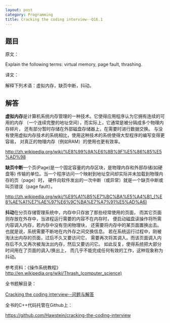 ```yaml
---
layout: post
category: Programming
title: Cracking the coding interview--Q16.1
---
```


## 题目

原文：

Explain the following terms: virtual memory, page fault, thrashing.

译文：

解释下列术语：虚拟内存，缺页中断，抖动。

## 解答

**虚拟内存**是计算机系统内存管理的一种技术。它使得应用程序认为它拥有连续的可用的内存
（一个连续完整的地址空间），而实际上，它通常是被分隔成多个物理内存碎片，
还有部分暂时存储在外部磁盘存储器上，在需要时进行数据交换。
与没有使用虚拟内存技术的系统相比，使用这种技术的系统使得大型程序的编写变得更容易，
对真正的物理内存（例如RAM）的使用也更有效率。

<http://zh.wikipedia.org/wiki/%E8%99%9A%E6%8B%9F%E5%86%85%E5%AD%98>

**缺页中断**一个页(Page)是一个固定容量的内存区块，是物理内存和外部存储(如硬盘等)
传输的单位。当一个程序访问一个映射到地址空间却实际并未加载到物理内存的页（page）时，
硬件向软件发出的一次中断（或异常）就是一个缺页中断或叫页错误（page fault）。

<http://zh.wikipedia.org/wiki/%E9%A1%B5%E7%BC%BA%E5%A4%B1_(%E8%AE%A1%E7%AE%97%E6%9C%BA%E7%A7%91%E5%AD%A6)>

**抖动**在分页存储管理系统中，内存中只存放了那些经常使用的页面，
而其它页面则存放在外存中，当进程运行需要的内容不在内存时，
便启动磁盘读操作将所需内容调入内存，若内存中没有空闲物理块，
还需要将内存中的某页面置换出去。也就是说，系统需要不断地在内外存之间交换信息。
若在系统运行过程中，刚被淘汰出内存的页面，过后不久又要访问它，
需要再次将其调入。而该页面调入内存后不久又再次被淘汰出内存，然后又要访问它。
如此反复，使得系统把大部分时间用在了页面的调入/换出上，
而几乎不能完成任何有效的工作，这种现象称为抖动。

参考资料：《操作系统教程》
<http://en.wikipedia.org/wiki/Thrash_(computer_science)>


全书题解目录：

[Cracking the coding interview--问题与解答](/posts/ctci-solutions-contents.html)

全书的C++代码托管在Github上：

<https://github.com/Hawstein/cracking-the-coding-interview>
